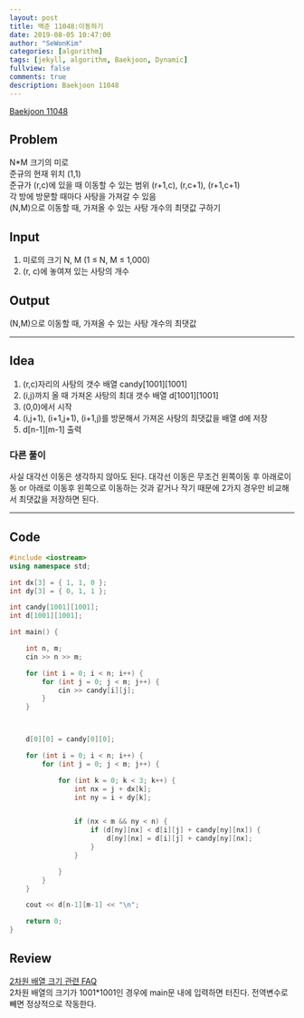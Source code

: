 ```yaml
---
layout: post
title: 백준 11048:이동하기
date: 2019-08-05 10:47:00
author: "SeWonKim"
categories: [algorithm]
tags: [jekyll, algorithm, Baekjoon, Dynamic]
fullview: false
comments: true
description: Baekjoon 11048
---
```


[Baekjoon 11048](https://www.acmicpc.net/problem/11048)         


## Problem 
  N*M 크기의 미로    
  준규의 현재 위치 (1,1)    
  준규가 (r,c)에 있을 때 이동할 수 있는 범위 (r+1,c), (r,c+1), (r+1,c+1)    
  각 방에 방문할 때마다 사탕을 가져갈 수 있음     
  (N,M)으로 이동할 때, 가져올 수 있는 사탕 개수의 최댓값 구하기



## Input
  1. 미로의 크기 N, M (1 ≤ N, M ≤ 1,000)
  2. (r, c)에 놓여져 있는 사탕의 개수



## Output
  (N,M)으로 이동할 때, 가져올 수 있는 사탕 개수의 최댓값


------


## Idea
  1. (r,c)자리의 사탕의 갯수 배열 candy[1001][1001]
  2. (i,j)까지 올 때 가져온 사탕의 최대 갯수 배열 d[1001][1001]
  3. (0,0)에서 시작
  4. (i,j+1), (i+1,j+1), (i+1,j)를 방문해서 가져온 사탕의 최댓값을 배열 d에 저장
  5. d[n-1][m-1] 출력


### 다른 풀이
  사실 대각선 이동은 생각하지 않아도 된다. 
  대각선 이동은 무조건 왼쪽이동 후 아래로이동 or 아래로 이동후 왼쪽으로 이동하는 것과 같거나 작기 때문에 2가지 경우만 비교해서 최댓값을 저장하면 된다.

------



## Code
```cpp
#include <iostream>
using namespace std;

int dx[3] = { 1, 1, 0 };
int dy[3] = { 0, 1, 1 };

int candy[1001][1001];
int d[1001][1001];

int main() {

	int n, m;
	cin >> n >> m;

	for (int i = 0; i < n; i++) {
		for (int j = 0; j < m; j++) {
			cin >> candy[i][j];
		}
	}



	d[0][0] = candy[0][0];

	for (int i = 0; i < n; i++) {
		for (int j = 0; j < m; j++) {

			for (int k = 0; k < 3; k++) {
				int nx = j + dx[k];
				int ny = i + dy[k];


				if (nx < m && ny < n) {
					if (d[ny][nx] < d[i][j] + candy[ny][nx]) {
						d[ny][nx] = d[i][j] + candy[ny][nx];
					}
				}

			}
		}
	}

	cout << d[n-1][m-1] << "\n";

	return 0;
}
```



## Review
  [2차원 배열 크기 관련 FAQ](https://www.acmicpc.net/board/view/15466)       
  2차원 배열의 크기가 1001*1001인 경우에 main문 내에 입력하면 터진다. 전역변수로 빼면 정상적으로 작동한다.     

  